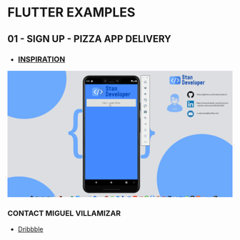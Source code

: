 # FLUTTER EXAMPLES

## 01 - SIGN UP - PIZZA APP DELIVERY
- ### [INSPIRATION](https://dribbble.com/shots/15065269-Sign-up-Pizza-App-Delivery)

<img src="./screenshot/loginFlutterDay1.gif" alt="Inspiration">

### CONTACT MIGUEL VILLAMIZAR
- [Dribbble](https://dribbble.com/miguelvillamizar)

